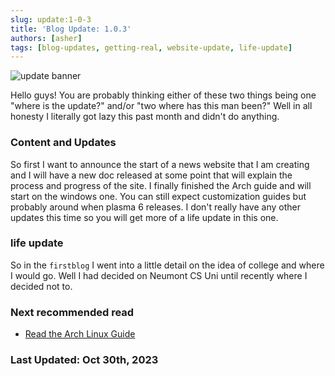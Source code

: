 ```yaml
---
slug: update:1-0-3
title: 'Blog Update: 1.0.3'
authors: [asher]
tags: [blog-updates, getting-real, website-update, life-update]
---
```


![update banner](/img/update.jpg)

Hello guys! You are probably thinking either of these two things being one "where is the update?" and/or "two where has this man been?" Well in all honesty I literally got lazy this past month and didn't do anything.

### Content and Updates

So first I want to announce the start of a news website that I am creating and I will have a new doc released at some point that will explain the process and progress of the site.
I finally finished the Arch guide and will start on the windows one. You can still expect customization guides but probably around when plasma 6 releases.
I don't really have any other updates this time so you will get more of a life update in this one.

### life update

So in the `firstblog` I went into a little detail on the idea of college and where I would go. Well I had decided on Neumont CS Uni until recently where I decided not to.

### Next recommended read

- [Read the Arch Linux Guide](../2023-10-19/archguide.mdx)

### Last Updated: Oct 30th, 2023
